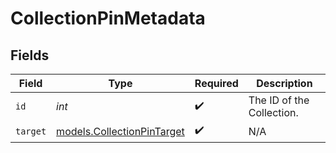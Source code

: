 # CollectionPinMetadata


## Fields

| Field                                                          | Type                                                           | Required                                                       | Description                                                    |
| -------------------------------------------------------------- | -------------------------------------------------------------- | -------------------------------------------------------------- | -------------------------------------------------------------- |
| `id`                                                           | *int*                                                          | :heavy_check_mark:                                             | The ID of the Collection.                                      |
| `target`                                                       | [models.CollectionPinTarget](../models/collectionpintarget.md) | :heavy_check_mark:                                             | N/A                                                            |